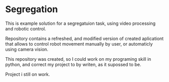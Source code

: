 # Segregation
This is example solution for a segregatuion task, using video processing and robotic control.  

Repository contains a refreshed, and modified version of created aplicationt that allows to control robot movement manually
by user, or automaticly using camera vision. 

This repository was created, so I could work on my programing skill in python, and correct my project to by writen,
as it supossed to be. 

Project i still on work. 
